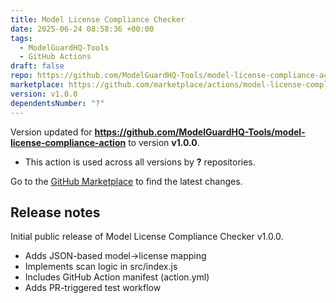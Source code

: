 ```yaml
---
title: Model License Compliance Checker
date: 2025-06-24 08:58:36 +00:00
tags:
  - ModelGuardHQ-Tools
  - GitHub Actions
draft: false
repo: https://github.com/ModelGuardHQ-Tools/model-license-compliance-action
marketplace: https://github.com/marketplace/actions/model-license-compliance-checker
version: v1.0.0
dependentsNumber: "?"
---
```



Version updated for **https://github.com/ModelGuardHQ-Tools/model-license-compliance-action** to version **v1.0.0**.
- This action is used across all versions by **?** repositories.

Go to the [GitHub Marketplace](https://github.com/marketplace/actions/model-license-compliance-checker) to find the latest changes.

## Release notes

Initial public release of Model License Compliance Checker v1.0.0.

- Adds JSON-based model→license mapping  
- Implements scan logic in src/index.js  
- Includes GitHub Action manifest (action.yml)  
- Adds PR-triggered test workflow

